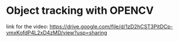 # Object tracking with OPENCV
link for the video: https://drive.google.com/file/d/1zD2hCST3PitDCp-vmxKofdP4L2xD4zMD/view?usp=sharing